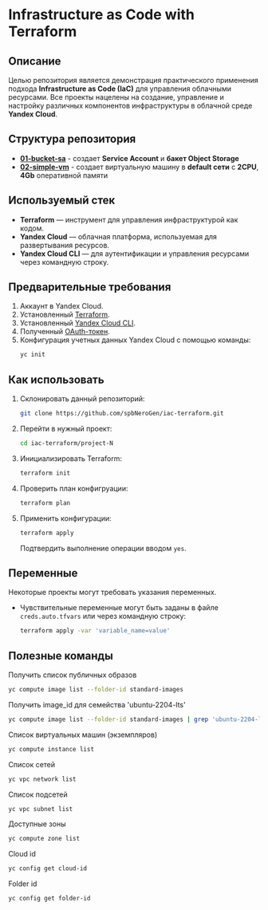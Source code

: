 # Infrastructure as Code with Terraform

## Описание

Целью репозитория является демонстрация практического применения подхода **Infrastructure as Code (IaC)** для управления облачными ресурсами. Все проекты нацелены на создание, управление и настройку различных компонентов инфраструктуры в облачной среде **Yandex Cloud**.

## Структура репозитория
- **[01-bucket-sa](./01-bucket-sa/)** - создает **Service Account** и **бакет Object Storage**
- **[02-simple-vm](./02-simple-vm/)** - создает виртуальную машину в **default сети** с **2CPU**, **4Gb** оперативной памяти 

## Используемый стек
- **Terraform** — инструмент для управления инфраструктурой как кодом.
- **Yandex Cloud** — облачная платформа, используемая для развертывания ресурсов.
- **Yandex Cloud CLI** — для аутентификации и управления ресурсами через командную строку.

## Предварительные требования
1. Аккаунт в Yandex Cloud.
2. Установленный [Terraform](https://yandex.cloud/ru/docs/tutorials/infrastructure-management/terraform-quickstart).
3. Установленный [Yandex Cloud CLI](https://cloud.yandex.ru/docs/cli/quickstart).
4. Полученный [OAuth-токен](https://yandex.cloud/ru/docs/iam/concepts/authorization/oauth-token).
5. Конфигурация учетных данных Yandex Cloud с помощью команды:
   ```bash
   yc init
   ```

## Как использовать
1. Склонировать данный репозиторий:
   ```bash
   git clone https://github.com/spbNeroGen/iac-terraform.git
   ```
2. Перейти в нужный проект:
   ```bash
   cd iac-terraform/project-N
   ```
3. Инициализировать Terraform:
   ```bash
   terraform init
   ```
4. Проверить план конфигруации:
   ```bash
   terraform plan
   ```
5. Применить конфигурации:
   ```bash
   terraform apply
   ```
   Подтвердить выполнение операции вводом `yes`.

## Переменные
Некоторые проекты могут требовать указания переменных. 
- Чувствительные переменные могут быть заданы в файле `creds.auto.tfvars` или через командную строку:
    ```bash
    terraform apply -var 'variable_name=value'
    ```

## Полезные команды

Получить список публичных образов 
```bash
yc compute image list --folder-id standard-images
```

Получить image_id для семейства 'ubuntu-2204-lts'
```bash
yc compute image list --folder-id standard-images | grep 'ubuntu-2204-lts'
```

Список виртуальных машин (экземпляров)
```bash
yc compute instance list
```

Список сетей
```bash
yc vpc network list
```

Список подсетей
```bash
yc vpc subnet list
```

Доступные зоны
```bash
yc compute zone list
```

Cloud id 
```bash
yc config get cloud-id
```

Folder id 
```bash
yc config get folder-id
```
